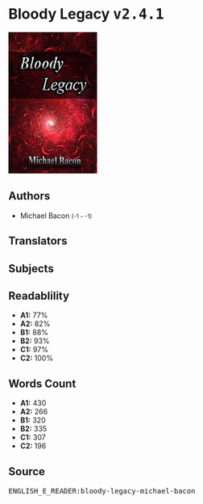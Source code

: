 # Bloody Legacy <kbd>v2.4.1</kbd>

![](./cover.medium.jpg "")

## Authors


 - Michael Bacon <small>(-1 - -1)</small>

## Translators



## Subjects



## Readablility


 - **A1:** 77%
 - **A2:** 82%
 - **B1:** 88%
 - **B2:** 93%
 - **C1:** 97%
 - **C2:** 100%

## Words Count


 - **A1:** 430
 - **A2:** 266
 - **B1:** 320
 - **B2:** 335
 - **C1:** 307
 - **C2:** 196

## Source


<kbd>ENGLISH_E_READER:bloody-legacy-michael-bacon</kbd>
